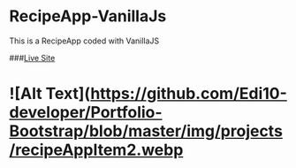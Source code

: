 # RecipeApp-VanillaJs
This is a RecipeApp coded with VanillaJS

###[Live Site](https://ricettedigiorgia.netlify.app/)

# ![Alt Text](https://github.com/Edi10-developer/Portfolio-Bootstrap/blob/master/img/projects/recipeAppItem2.webp

